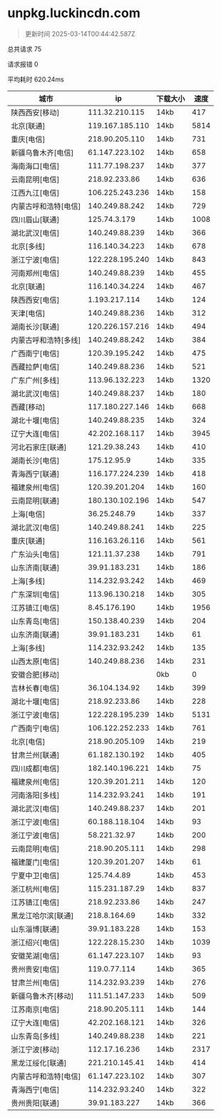 
  # unpkg.luckincdn.com

  > 更新时间 2025-03-14T00:44:42.587Z
  
  总共请求 75

  请求报错 0

  平均耗时 620.24ms

|城市|ip|下载大小|速度|
|-----|----------|---|---|
|陕西西安[移动]|111.32.210.115|14kb|417|
|北京[联通]|119.167.185.110|14kb|5814|
|重庆[电信]|218.90.205.110|14kb|731|
|新疆乌鲁木齐[电信]|61.147.223.102|14kb|658|
|海南海口[电信]|111.77.198.237|14kb|377|
|云南昆明[电信]|218.92.233.86|14kb|636|
|江西九江[电信]|106.225.243.236|14kb|158|
|内蒙古呼和浩特[电信]|140.249.88.242|14kb|729|
|四川眉山[联通]|125.74.3.179|14kb|1008|
|湖北武汉[电信]|140.249.88.239|14kb|366|
|北京[多线]|116.140.34.223|14kb|678|
|浙江宁波[电信]|122.228.195.240|14kb|843|
|河南郑州[电信]|140.249.88.239|14kb|455|
|北京[联通]|116.140.34.224|14kb|467|
|陕西西安[电信]|1.193.217.114|14kb|124|
|天津[电信]|140.249.88.236|14kb|312|
|湖南长沙[联通]|120.226.157.216|14kb|494|
|内蒙古呼和浩特[多线]|140.249.88.242|14kb|384|
|广西南宁[电信]|120.39.195.242|14kb|475|
|西藏拉萨[电信]|140.249.88.236|14kb|521|
|广东广州[多线]|113.96.132.223|14kb|1320|
|湖北武汉[电信]|140.249.88.237|14kb|180|
|西藏[移动]|117.180.227.146|14kb|668|
|湖北十堰[电信]|140.249.88.235|14kb|324|
|辽宁大连[电信]|42.202.168.117|14kb|3945|
|河北石家庄[联通]|121.29.38.243|14kb|410|
|湖南长沙[电信]|175.12.95.9|14kb|335|
|青海西宁[联通]|116.177.224.239|14kb|418|
|福建泉州[电信]|120.39.201.204|14kb|160|
|云南昆明[联通]|180.130.102.196|14kb|547|
|上海[电信]|36.25.248.79|14kb|337|
|湖北武汉[电信]|140.249.88.241|14kb|225|
|重庆[联通]|116.163.26.116|14kb|561|
|广东汕头[电信]|121.11.37.238|14kb|791|
|山东济南[联通]|39.91.183.231|14kb|186|
|上海[多线]|114.232.93.242|14kb|469|
|广东深圳[电信]|113.96.130.218|14kb|305|
|江苏镇江[电信]|8.45.176.190|14kb|1956|
|山东青岛[电信]|150.138.40.239|14kb|204|
|山东济南[联通]|39.91.183.231|14kb|61|
|上海[多线]|114.232.93.242|14kb|135|
|山西太原[电信]|140.249.88.236|14kb|231|
|安徽合肥[移动]||0kb|0|
|吉林长春[电信]|36.104.134.92|14kb|399|
|湖北十堰[电信]|218.92.233.86|14kb|228|
|浙江宁波[电信]|122.228.195.239|14kb|5131|
|广西南宁[电信]|106.122.252.233|14kb|761|
|北京[电信]|218.90.205.109|14kb|219|
|甘肃兰州[联通]|61.182.130.192|14kb|405|
|四川成都[电信]|182.140.196.221|14kb|75|
|福建泉州[电信]|120.39.201.211|14kb|120|
|河南洛阳[多线]|114.232.93.241|14kb|191|
|湖北武汉[电信]|140.249.88.237|14kb|201|
|浙江宁波[电信]|60.188.118.104|14kb|93|
|浙江宁波[电信]|58.221.32.97|14kb|200|
|云南昆明[电信]|218.90.205.111|14kb|298|
|福建厦门[电信]|120.39.201.207|14kb|61|
|宁夏中卫[电信]|125.74.4.89|14kb|453|
|浙江杭州[电信]|115.231.187.29|14kb|837|
|江苏镇江[电信]|218.92.233.86|14kb|247|
|黑龙江哈尔滨[联通]|218.8.164.69|14kb|332|
|山东淄博[联通]|39.91.183.228|14kb|153|
|浙江绍兴[电信]|122.228.15.230|14kb|1039|
|安徽芜湖[电信]|61.147.223.107|14kb|93|
|贵州贵安[电信]|119.0.77.114|14kb|365|
|甘肃兰州[电信]|114.232.93.239|14kb|276|
|新疆乌鲁木齐[移动]|111.51.147.233|14kb|509|
|江苏南京[电信]|218.90.205.111|14kb|144|
|辽宁大连[电信]|42.202.168.121|14kb|326|
|山东青岛[多线]|140.249.88.238|14kb|221|
|浙江宁波[移动]|112.17.16.236|14kb|2317|
|黑龙江绥化[联通]|221.210.145.41|14kb|414|
|内蒙古呼和浩特[电信]|61.147.223.102|14kb|307|
|青海西宁[电信]|114.232.93.240|14kb|322|
|贵州贵阳[联通]|39.91.183.227|14kb|366|

  